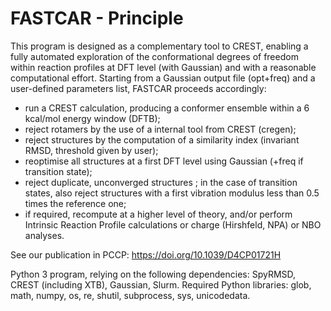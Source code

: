 # FASTCAR - Principle
This program is designed as a complementary tool to CREST, enabling a fully automated exploration of the conformational degrees of freedom within reaction profiles at DFT level (with Gaussian) and with a reasonable computational effort.
Starting from a Gaussian output file (opt+freq) and a user-defined parameters list, FASTCAR proceeds accordingly:
- run a CREST calculation, producing a conformer ensemble within a 6 kcal/mol energy window (DFTB);
- reject rotamers by the use of a internal tool from CREST (cregen);
- reject structures by the computation of a similarity index (invariant RMSD, threshold given by user);
- reoptimise all structures at a first DFT level using Gaussian (+freq if transition state);
- reject duplicate, unconverged structures ; in the case of transition states, also reject structures with a first vibration modulus less than 0.5 times the reference one;
- if required, recompute at a higher level of theory, and/or perform Intrinsic Reaction Profile calculations or charge (Hirshfeld, NPA) or NBO analyses.

See our publication in PCCP: https://doi.org/10.1039/D4CP01721H

Python 3 program, relying on the following dependencies: SpyRMSD, CREST (including XTB), Gaussian, Slurm. 
Required Python libraries: glob, math, numpy, os, re, shutil, subprocess, sys, unicodedata.

